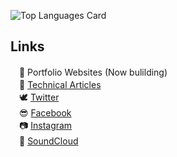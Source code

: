 <!--
@file           README.md
@brief          A part of descriptions of my profile page on Github
@author         Kataoka Nagi
@date           2021-01-30
$Version:       1.0
$Revision:      1.0
@note           I will add more comments someday.
@attention      Use Cloud LaTeX.
@par            History
                Made new page
@see "task4233" https://github.com/task4233/task4233/blob/master/README.md
@see "【GitHub新機能】プロフィール画面にREADME.mdを追加できるようになったので自己紹介してみた" https://qiita.com/yagi_eng/items/6556e28d406dba8cd82a
@see "GitHub Readme Stats を利用してGitHubプロフィールをカッコよくする" https://qiita.com/zizi4n5/items/f8076cb25bbf64a9bc1c

Copyright (c) 2021 Kataoka Nagi
  - This software is released under the MIT License, see LICENSE, see LICENSE.
  - This website content is released under the CC BY 4.0 License, see LICENSE.
-->

![Top Languages Card](https://github-readme-stats.vercel.app/api?username=KataokaNagi&count_private=true&theme=react&show_icons=true)

<!--Strange statistics due to Unity-->
<!--
<a href="https://github.com/anuraghazra/github-readme-stats">
  <img align="left" src="https://github-readme-stats.vercel.app/api?username=KataokaNagi&count_private=true&show_icons=true" />
</a>
<a href="https://github.com/anuraghazra/github-readme-stats">
  <img align="left" src="https://github-readme-stats.vercel.app/api/top-langs/?username=KataokaNagi" />
</a>
-->
  
## Links
 　📝 Portfolio Websites (Now bulilding)<!-- ](https://KataokaNagi.github.io/index.html)  -->  
 　📝 [Technical Articles](https://hackmd.io/@xcalmx)  
 　🕊 [Twitter](https://twitter.com/calm_IRL)  
 　😎 [Facebook](https://www.facebook.com/KataokaNagi)  
 　📷 [Instagram](https://www.instagram.com/calm_cook/?fbclid=IwAR2v04WRhhks4MHAuyolwcWrq6X5NPVizC8J_NSZi6gelpS83QvPgcTYwRs)  
　🎵 [SoundCloud](https://soundcloud.com/user-9069691)  
